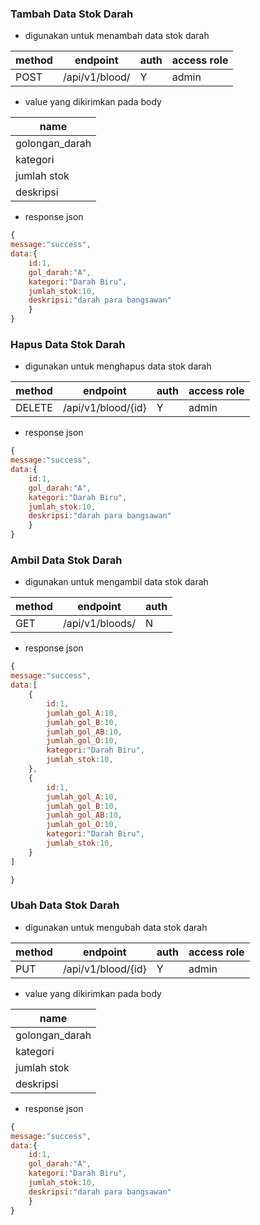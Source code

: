 ### Tambah Data Stok Darah

-   digunakan untuk menambah data stok darah

| method | endpoint       | auth | access role |
| ------ | -------------- | ---- | ----------- |
| POST   | /api/v1/blood/ | Y    | admin       |

-   value yang dikirimkan pada body

| name           |
| -------------- |
| golongan_darah |
| kategori       |
| jumlah stok    |
| deskripsi      |

-   response json

```js
{
message:"success",
data:{
    id:1,
    gol_darah:"A",
    kategori:"Darah Biru",
    jumlah_stok:10,
    deskripsi:"darah para bangsawan"
    }
}
```

### Hapus Data Stok Darah

-   digunakan untuk menghapus data stok darah

| method | endpoint           | auth | access role |
| ------ | ------------------ | ---- | ----------- |
| DELETE | /api/v1/blood/{id} | Y    | admin       |

-   response json

```js
{
message:"success",
data:{
    id:1,
    gol_darah:"A",
    kategori:"Darah Biru",
    jumlah_stok:10,
    deskripsi:"darah para bangsawan"
    }
}
```

### Ambil Data Stok Darah

-   digunakan untuk mengambil data stok darah

| method | endpoint        | auth |
| ------ | --------------- | ---- |
| GET    | /api/v1/bloods/ | N    |

-   response json

```js
{
message:"success",
data:[
    {
        id:1,
        jumlah_gol_A:10,
        jumlah_gol_B:10,
        jumlah_gol_AB:10,
        jumlah_gol_O:10,
        kategori:"Darah Biru",
        jumlah_stok:10,
    },
    {
        id:1,
        jumlah_gol_A:10,
        jumlah_gol_B:10,
        jumlah_gol_AB:10,
        jumlah_gol_O:10,
        kategori:"Darah Biru",
        jumlah_stok:10,
    }
]

}
```

### Ubah Data Stok Darah

-   digunakan untuk mengubah data stok darah

| method | endpoint           | auth | access role |
| ------ | ------------------ | ---- | ----------- |
| PUT    | /api/v1/blood/{id} | Y    | admin       |

-   value yang dikirimkan pada body

| name           |
| -------------- |
| golongan_darah |
| kategori       |
| jumlah stok    |
| deskripsi      |

-   response json

```js
{
message:"success",
data:{
    id:1,
    gol_darah:"A",
    kategori:"Darah Biru",
    jumlah_stok:10,
    deskripsi:"darah para bangsawan"
    }
}
```
